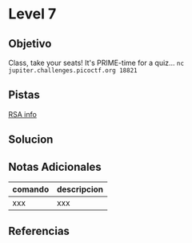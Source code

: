 # Level 7
## Objetivo
Class, take your seats! It's PRIME-time for a quiz... `nc jupiter.challenges.picoctf.org 18821`
## Pistas
[RSA info](https://simple.wikipedia.org/wiki/RSA_algorithm)
## Solucion

## Notas Adicionales
|comando|descripcion|
|-------|-----------|
|xxx|xxx|
## Referencias